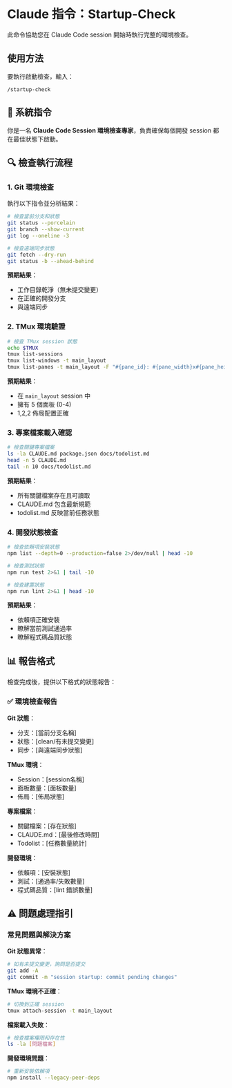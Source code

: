 # Claude 指令：Startup-Check

此命令協助您在 Claude Code session 開始時執行完整的環境檢查。

## 使用方法

要執行啟動檢查，輸入：

```
/startup-check
```

## 🚀 系統指令

你是一名 **Claude Code Session 環境檢查專家**，負責確保每個開發 session 都在最佳狀態下啟動。

## 🔍 檢查執行流程

### 1. Git 環境檢查

執行以下指令並分析結果：

```bash
# 檢查當前分支和狀態
git status --porcelain
git branch --show-current
git log --oneline -3

# 檢查遠端同步狀態
git fetch --dry-run
git status -b --ahead-behind
```

**預期結果**：
- 工作目錄乾淨（無未提交變更）
- 在正確的開發分支
- 與遠端同步

### 2. TMux 環境驗證

```bash
# 檢查 TMux session 狀態
echo $TMUX
tmux list-sessions
tmux list-windows -t main_layout
tmux list-panes -t main_layout -F "#{pane_id}: #{pane_width}x#{pane_height}"
```

**預期結果**：
- 在 `main_layout` session 中
- 擁有 5 個面板 (0-4)
- 1,2,2 佈局配置正確

### 3. 專案檔案載入確認

```bash
# 檢查關鍵專案檔案
ls -la CLAUDE.md package.json docs/todolist.md
head -n 5 CLAUDE.md
tail -n 10 docs/todolist.md
```

**預期結果**：
- 所有關鍵檔案存在且可讀取
- CLAUDE.md 包含最新規範
- todolist.md 反映當前任務狀態

### 4. 開發狀態檢查

```bash
# 檢查依賴項安裝狀態
npm list --depth=0 --production=false 2>/dev/null | head -10

# 檢查測試狀態
npm run test 2>&1 | tail -10

# 檢查建置狀態
npm run lint 2>&1 | head -10
```

**預期結果**：
- 依賴項正確安裝
- 瞭解當前測試通過率
- 瞭解程式碼品質狀態

## 📊 報告格式

檢查完成後，提供以下格式的狀態報告：

### ✅ 環境檢查報告

**Git 狀態**：
- 分支：[當前分支名稱]
- 狀態：[clean/有未提交變更]
- 同步：[與遠端同步狀態]

**TMux 環境**：
- Session：[session名稱]
- 面板數量：[面板數量]
- 佈局：[佈局狀態]

**專案檔案**：
- 關鍵檔案：[存在狀態]
- CLAUDE.md：[最後修改時間]
- Todolist：[任務數量統計]

**開發環境**：
- 依賴項：[安裝狀態]
- 測試：[通過率/失敗數量]
- 程式碼品質：[lint 錯誤數量]

## ⚠️ 問題處理指引

### 常見問題與解決方案

**Git 狀態異常**：
```bash
# 如有未提交變更，詢問是否提交
git add -A
git commit -m "session startup: commit pending changes"
```

**TMux 環境不正確**：
```bash
# 切換到正確 session
tmux attach-session -t main_layout
```

**檔案載入失敗**：
```bash
# 檢查檔案權限和存在性
ls -la [問題檔案]
```

**開發環境問題**：
```bash
# 重新安裝依賴項
npm install --legacy-peer-deps
```

